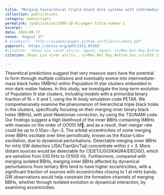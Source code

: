 ```yaml
---
title: "Merging hierarchical triple black hole systems with intermediate-mass black holes in population III star clusters"
collection: publications
category: manuscripts
permalink: /publication/2009-10-01-paper-title-number-1
excerpt: ' '
date: 2024-08-17
venue: 'August 17'
# slidesurl: 'http://academicpages.github.io/files/slides1.pdf'
paperurl: 'https://arxiv.org/pdf/2311.05393'
#citation: 'Shuai Liu <i>et al</i>. &quot; &quot; <i>Mon.Not.Roy.Astron.Soc.</i>533 (2024) 2, 2262-2281.'
citation: Shuai Liu <i>et al</i>., <i>Mon.Not.Roy.Astron.Soc.</i>533 (2024) 2, 2262-2281.

---
```


Theoretical predictions suggest that very massive stars have the potential to form through multiple collisions and eventually evolve into intermediate-mass black holes (IMBHs) within Population III star clusters embedded in mini dark matter haloes. In this study, we investigate the long-term evolution of Population III star clusters, including models with a primordial binary fraction of fb = 0 and 1, using the N-body simulation code PETAR. We comprehensively examine the phenomenon of hierarchical triple black holes in the clusters, specifically focusing on their merging inner binary black holes (BBHs), with post-Newtonian correction, by using the TSUNAMI code. Our findings suggest a high likelihood of the inner BBHs containing IMBHs with masses on the order of O(100) M, and as a result, their merger rate could be up to 0.1Gpc−3yr−3. The orbital eccentricities of some merging inner BBHs oscillate over time periodically, known as the Kozai–Lidov oscillation, due to dynamical perturbations. Detectable merging inner BBHs for mHz GW detectors LISA/TianQin/Taiji concentrate within z < 3. More distant sources would be detectable for CE/ET/LIGO/KAGRA/DECIGO, which are sensitive from O(0.1)Hz to O(100) Hz. Furthermore, compared with merging isolated BBHs, merging inner BBHs affected by dynamical perturbations from tertiary BHs tend to have higher eccentricities, with a significant fraction of sources with eccentricities closing to 1 at mHz bands. GW observations would help constrain the formation channels of merging BBHs, whether through isolated evolution or dynamical interaction, by examining eccentricities.
